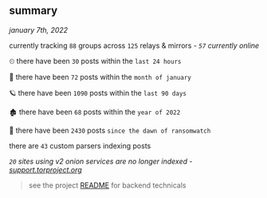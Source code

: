 
## summary
_january 7th, 2022_

currently tracking `88` groups across `125` relays & mirrors - _`57` currently online_

⏲ there have been `30` posts within the `last 24 hours`

🦈 there have been `72` posts within the `month of january`

🪐 there have been `1090` posts within the `last 90 days`

🏚 there have been `68` posts within the `year of 2022`

🦕 there have been `2430` posts `since the dawn of ransomwatch`

there are `43` custom parsers indexing posts

_`20` sites using v2 onion services are no longer indexed - [support.torproject.org](https://support.torproject.org/onionservices/v2-deprecation/)_

> see the project [README](https://github.com/thetanz/ransomwatch#ransomwatch--) for backend technicals
